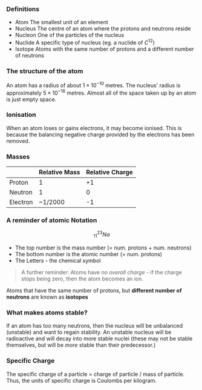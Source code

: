 ### Definitions
- Atom
	The smallest unit of an element
- Nucleus
	The centre of an atom where the protons and neutrons reside
- Nucleon
	One of the particles of the nucleus
- Nuclide
	A specific type of nucleus (eg. a nuclide of $C^{12}$)
- Isotope
	Atoms with the same number of protons and a different number of neutrons

### The structure of the atom
An atom has a radius of about $1\times 10^{-10}$ metres. The nucleus' radius is approximately $5\times 10^{-16}$ metres. Almost all of the space taken up by an atom is just empty space.

### Ionisation
When an atom loses or gains electrons, it may become ionised. This is because the balancing negative charge provided by the electrons has been removed.

### Masses
|          | Relative Mass | Relative Charge |
| -------- | ------------- | --------------- |
| Proton   | 1             | +1              |
| Neutron  | 1             | 0               |
| Electron | ~1/2000       | -1              | 

### A reminder of atomic Notation
$$^{23}_{11}Na$$
- The top number is the mass number (= num. protons + num. neutrons)
- The bottom number is the atomic number (= num. protons)
- The Letters - the chemical symbol
> A further reminder:
> Atoms have *no overall charge* - if the charge stops being zero, then the atom becomes an ion.

Atoms that have the same number of protons, but **different number of neutrons** are known as **isotopes**
### What makes atoms stable?
If an atom has too many neutrons, then the nucleus will be unbalanced (unstable) and want to regain stability. An unstable nucleus will be radioactive and will decay into more stable nuclei (these may not be stable themselves, but will be *more* stable than their predecessor.)

### Specific Charge
The specific charge of a particle = charge of particle / mass of particle. Thus, the units of specific charge is Coulombs per kilogram.